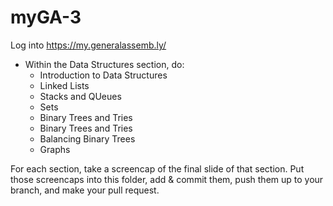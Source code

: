 # myGA-3
Log into https://my.generalassemb.ly/

- Within the Data Structures section, do:
  - Introduction to Data Structures
  - Linked Lists
  - Stacks and QUeues
  - Sets
  - Binary Trees and Tries
  - Binary Trees and Tries
  - Balancing Binary Trees
  - Graphs

For each section, take a screencap of the final slide of that section. Put those screencaps into this folder, add & commit them, push them up to your branch, and make your pull request.